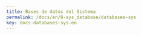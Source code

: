 ```yaml
---
title: Bases de datos del Sistema
permalink: /docs/en/8-sys_database/databases-sys
key: docs-databases-sys-en
---
```

